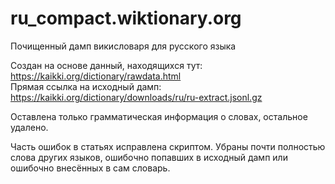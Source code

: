 # ru_compact.wiktionary.org

Почищенный дамп викисловаря для русского языка

Создан на основе данный, находящихся тут: https://kaikki.org/dictionary/rawdata.html</br>
Прямая ссылка на исходный дамп: https://kaikki.org/dictionary/downloads/ru/ru-extract.jsonl.gz

Оставлена только грамматическая информация о словах, остальное удалено.

Часть ошибок в статьях исправлена скриптом. Убраны почти полностью слова других языков, ошибочно попавших в исходный дамп или ошибочно внесённых в сам словарь.
